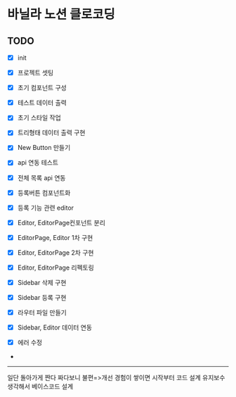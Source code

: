 # 바닐라 노션 클로코딩

## TODO
- [x] init
- [x] 프로젝트 셋팅
- [x] 초기 컴포넌트 구성
- [x] 테스트 데이터 출력
- [x] 초기 스타일 작업
- [x] 트리형태 데이터 출력 구현
- [x] New Button 만들기
- [x] api 연동 테스트
- [x] 전체 목록 api 연동
- [x] 등록버튼 컴포넌트화
- [x] 등록 기능 관련 editor
- [x] Editor, EditorPage컨포넌트 분리
- [x] EditorPage, Editor 1차 구현
- [x] Editor, EditorPage 2차 구현
- [x] Editor, EditorPage 리펙토링
- [x] Sidebar 삭제 구현
- [x] Sidebar 등록 구현
- [x] 라우터 파일 만들기
- [x] Sidebar, Editor 데이터 연동
- [x] 에러 수정


*
---
일단 돌아가게 짠다
짜다보니 불편=>개선
경험이 쌓이면 시작부터 코드 설계
유지보수 생각해서 베이스코드 설계